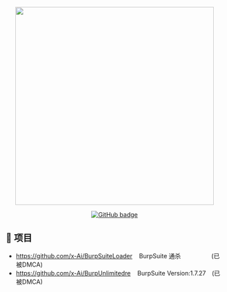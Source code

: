 

<p align="center">
  <img src = "https://github-readme-stats.vercel.app/api?username=x-Ai&show_icons=true&hide_border=true&theme=graywhite&include_all_commits=true&count_private=true" width = 460>
</p>
<p align="center">
  <a href="https://github.com/x-Ai?tab=followers">
  <img src="https://img.shields.io/github/followers/x-Ai?color=green&logo=Github&style=for-the-badge" alt="GitHub badge" />
  <!-- <img src="https://github-readme-stats.vercel.app/api/top-langs/?username=x-Ai&layout=compact&hide_border=true&langs_count=10&theme=graywhite&include_all_commits=true&count_private=true" width=340>-->
</a> 
</p>

## 📑 项目

- https://github.com/x-Ai/BurpSuiteLoader &nbsp;&nbsp;&nbsp;BurpSuite 通杀&nbsp;&nbsp;&nbsp;&nbsp;&nbsp;&nbsp;&nbsp;&nbsp;&nbsp;&nbsp;&nbsp;&nbsp;&nbsp;&nbsp;&nbsp;&nbsp;&nbsp;&nbsp;(已被DMCA)
- https://github.com/x-Ai/BurpUnlimitedre &nbsp;&nbsp;&nbsp;BurpSuite Version:1.7.27&emsp;(已被DMCA)


<!--
**x-Ai/x-Ai** is a ✨ _special_ ✨ repository because its `README.md` (this file) appears on your GitHub profile.

Here are some ideas to get you started:

- 🔭 I’m currently working on ...
- 🌱 I’m currently learning ...
- 👯 I’m looking to collaborate on ...
- 🤔 I’m looking for help with ...
- 💬 Ask me about ...
- 📫 How to reach me: ...
- 😄 Pronouns: ...
- ⚡ Fun fact: ...
-->
